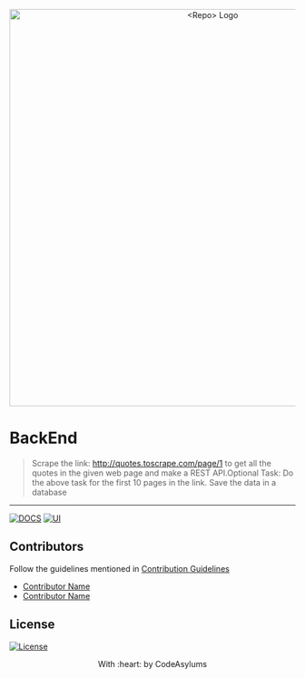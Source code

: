 <p align="center">
<a href="https://community.codeasylums.com">
<img src="https://i.ibb.co/6wyhHNc/Code-Asylums-Community-1.png" width="700px" alt="<Repo> Logo"/>
</a>
</p>

# BackEnd

> 
>  Scrape the link: http://quotes.toscrape.com/page/1 to get all the quotes in the given web page and make a REST API.Optional Task: Do the above task for the first 10 pages in the link. Save the data in a database

---
[![DOCS](https://img.shields.io/badge/Documentation-see%20docs-green?style=flat-square&logo=appveyor)](INSERT_LINK_FOR_DOCS_HERE) 
  [![UI ](https://img.shields.io/badge/User%20Interface-Link%20to%20UI-orange?style=flat-square&logo=appveyor)](INSERT_UI_LINK_HERE)


## Contributors
Follow the guidelines mentioned in [Contribution Guidelines](https://github.com/CodeAsylums-Community/template/blob/main/CONTRIBUTIONS.md)
- <a href="https://github.com/<Contributor>">Contributor Name</a>
- <a href="https://github.com/<Contributor>">Contributor Name</a>

## License
[![License](http://img.shields.io/:license-mit-blue.svg?style=flat-square)](http://badges.mit-license.org)

<p align="center">
	With :heart: by CodeAsylums
</p>